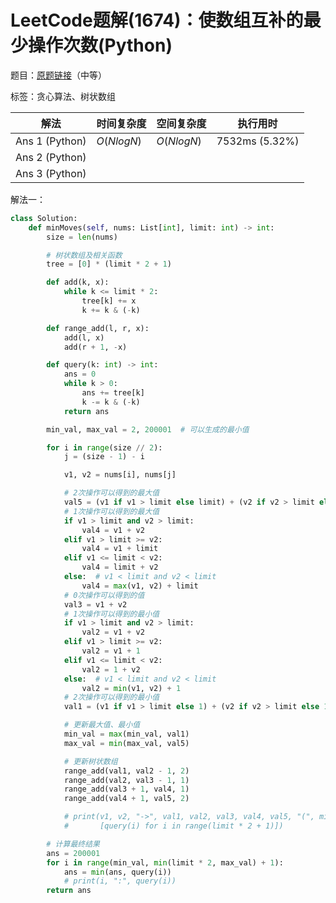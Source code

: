 # LeetCode题解(1674)：使数组互补的最少操作次数(Python)

题目：[原题链接](https://leetcode-cn.com/problems/minimum-moves-to-make-array-complementary/)（中等）

标签：贪心算法、树状数组

| 解法           | 时间复杂度 | 空间复杂度 | 执行用时       |
| -------------- | ---------- | ---------- | -------------- |
| Ans 1 (Python) | $O(NlogN)$ | $O(NlogN)$ | 7532ms (5.32%) |
| Ans 2 (Python) |            |            |                |
| Ans 3 (Python) |            |            |                |

解法一：

```python
class Solution:
    def minMoves(self, nums: List[int], limit: int) -> int:
        size = len(nums)

        # 树状数组及相关函数
        tree = [0] * (limit * 2 + 1)

        def add(k, x):
            while k <= limit * 2:
                tree[k] += x
                k += k & (-k)

        def range_add(l, r, x):
            add(l, x)
            add(r + 1, -x)

        def query(k: int) -> int:
            ans = 0
            while k > 0:
                ans += tree[k]
                k -= k & (-k)
            return ans

        min_val, max_val = 2, 200001  # 可以生成的最小值

        for i in range(size // 2):
            j = (size - 1) - i

            v1, v2 = nums[i], nums[j]

            # 2次操作可以得到的最大值
            val5 = (v1 if v1 > limit else limit) + (v2 if v2 > limit else limit)
            # 1次操作可以得到的最大值
            if v1 > limit and v2 > limit:
                val4 = v1 + v2
            elif v1 > limit >= v2:
                val4 = v1 + limit
            elif v1 <= limit < v2:
                val4 = limit + v2
            else:  # v1 < limit and v2 < limit
                val4 = max(v1, v2) + limit
            # 0次操作可以得到的值
            val3 = v1 + v2
            # 1次操作可以得到的最小值
            if v1 > limit and v2 > limit:
                val2 = v1 + v2
            elif v1 > limit >= v2:
                val2 = v1 + 1
            elif v1 <= limit < v2:
                val2 = 1 + v2
            else:  # v1 < limit and v2 < limit
                val2 = min(v1, v2) + 1
            # 2次操作可以得到的最小值
            val1 = (v1 if v1 > limit else 1) + (v2 if v2 > limit else 1)

            # 更新最大值、最小值
            min_val = max(min_val, val1)
            max_val = min(max_val, val5)

            # 更新树状数组
            range_add(val1, val2 - 1, 2)
            range_add(val2, val3 - 1, 1)
            range_add(val3 + 1, val4, 1)
            range_add(val4 + 1, val5, 2)

            # print(v1, v2, "->", val1, val2, val3, val4, val5, "(", min_val, max_val, ")", "->",
            #       [query(i) for i in range(limit * 2 + 1)])

        # 计算最终结果
        ans = 200001
        for i in range(min_val, min(limit * 2, max_val) + 1):
            ans = min(ans, query(i))
            # print(i, ":", query(i))
        return ans
```

